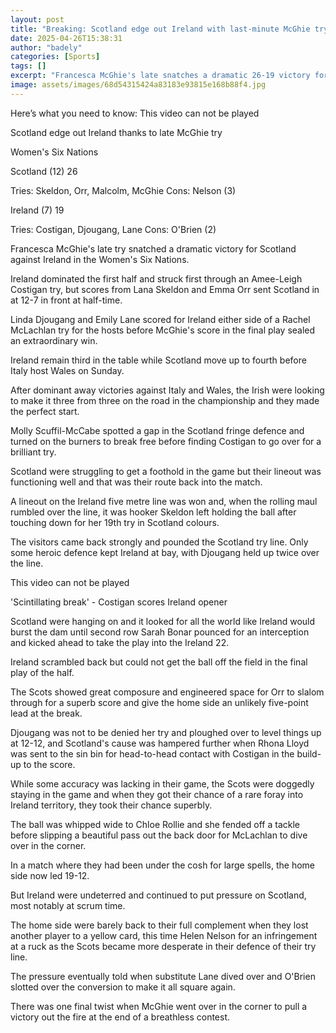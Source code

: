 ```yaml
---
layout: post
title: "Breaking: Scotland edge out Ireland with last-minute McGhie try"
date: 2025-04-26T15:38:31
author: "badely"
categories: [Sports]
tags: []
excerpt: "Francesca McGhie's late snatches a dramatic 26-19 victory for Scotland against Ireland in the Women's Six Nations."
image: assets/images/68d54315424a83183e93815e168b88f4.jpg
---
```


Here’s what you need to know: This video can not be played

Scotland edge out Ireland thanks to late McGhie try

Women's Six Nations

Scotland (12) 26

Tries: Skeldon, Orr, Malcolm, McGhie Cons: Nelson (3)

Ireland (7) 19

Tries: Costigan, Djougang, Lane Cons: O'Brien (2)

Francesca McGhie's late try snatched a dramatic victory for Scotland against Ireland in the Women's Six Nations.

Ireland dominated the first half and struck first through an Amee-Leigh Costigan try, but scores from Lana Skeldon and Emma Orr sent Scotland in at 12-7 in front at half-time.

Linda Djougang and Emily Lane scored for Ireland either side of a Rachel McLachlan try for the hosts before McGhie's score in the final play sealed an extraordinary win.

Ireland remain third in the table while Scotland move up to fourth before Italy host Wales on Sunday.

After dominant away victories against Italy and Wales, the Irish were looking to make it three from three on the road in the championship and they made the perfect start.

Molly Scuffil-McCabe spotted a gap in the Scotland fringe defence and turned on the burners to break free before finding Costigan to go over for a brilliant try.

Scotland were struggling to get a foothold in the game but their lineout was functioning well and that was their route back into the match.

A lineout on the Ireland five metre line was won and, when the rolling maul rumbled over the line, it was hooker Skeldon left holding the ball after touching down for her 19th try in Scotland colours.

The visitors came back strongly and pounded the Scotland try line. Only some heroic defence kept Ireland at bay, with Djougang held up twice over the line.

This video can not be played

'Scintillating break' - Costigan scores Ireland opener

Scotland were hanging on and it looked for all the world like Ireland would burst the dam until second row Sarah Bonar pounced for an interception and kicked ahead to take the play into the Ireland 22.

Ireland scrambled back but could not get the ball off the field in the final play of the half. 

The Scots showed great composure and engineered space for Orr to slalom through for a superb score and give the home side an unlikely five-point lead at the break.

Djougang was not to be denied her try and ploughed over to level things up at 12-12, and Scotland's cause was hampered further when Rhona Lloyd was sent to the sin bin for head-to-head contact with Costigan in the build-up to the score.

While some accuracy was lacking in their game, the Scots were doggedly staying in the game and when they got their chance of a rare foray into Ireland territory, they took their chance superbly.

The ball was whipped wide to Chloe Rollie and she fended off a tackle before slipping a beautiful pass out the back door for McLachlan to dive over in the corner. 

In a match where they had been under the cosh for large spells, the home side now led 19-12.

But Ireland were undeterred and continued to put pressure on Scotland, most notably at scrum time.

The home side were barely back to their full complement when they lost another player to a yellow card, this time Helen Nelson for an infringement at a ruck as the Scots became more desperate in their defence of their try line.

The pressure eventually told when substitute Lane dived over and O'Brien slotted over the conversion to make it all square again.

There was one final twist when McGhie went over in the corner to pull a victory out the fire at the end of a breathless contest.

